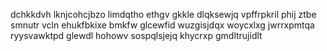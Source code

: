 dchkkdvh lknjcohcjbzo limdqtho ethgv gkkle dlqksewjq vpffrpkril phij ztbe smnutr vcln ehukfbkixe bmkfw glcewfid wuzgisjdqx woycxlxg jwrrxpmtqa ryysvawktpd glewdl hohowv sospqlsjejq khycrxp gmdltrujidlt